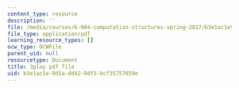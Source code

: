 ```yaml
---
content_type: resource
description: ''
file: /media/courses/6-004-computation-structures-spring-2017/b3e1ac1e9d1add429df3bcf35757659e_H0xGKKpKaRE.pdf
file_type: application/pdf
learning_resource_types: []
ocw_type: OCWFile
parent_uid: null
resourcetype: Document
title: 3play pdf file
uid: b3e1ac1e-9d1a-dd42-9df3-bcf35757659e
---
```

